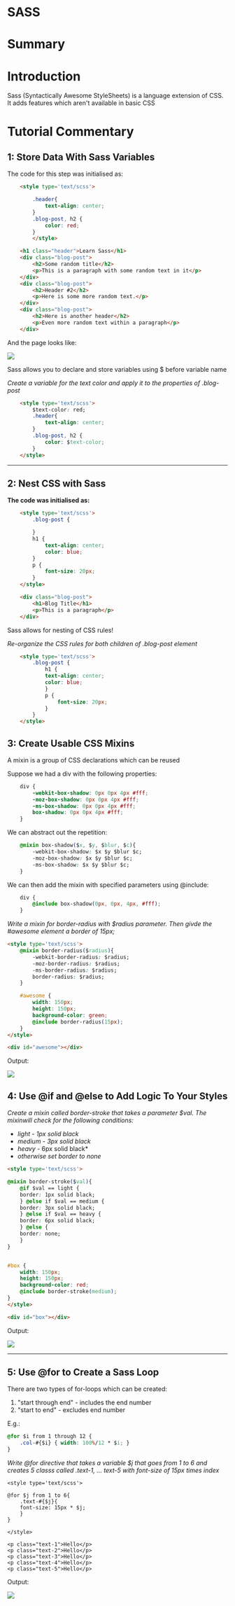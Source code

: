 # SASS

 # Summary

 # Introduction

 Sass (Syntactically Awesome StyleSheets) is a language extension of CSS. It adds features which aren't available in basic CSS

 # Tutorial Commentary

 ## 1: Store Data With Sass Variables

  The code for this step was initialised as:

```html
    <style type='text/scss'>

        .header{
            text-align: center;
        }
        .blog-post, h2 {
            color: red;
        }
        </style>

    <h1 class="header">Learn Sass</h1>
    <div class="blog-post">
        <h2>Some random title</h2>
        <p>This is a paragraph with some random text in it</p>
    </div>
    <div class="blog-post">
        <h2>Header #2</h2>
        <p>Here is some more random text.</p>
    </div>
    <div class="blog-post">
        <h2>Here is another header</h2>
        <p>Even more random text within a paragraph</p>
    </div>
```

And the page looks like:

![](2023-01-10-13-39-51.png)

 Sass allows you to declare and store variables using $ before variable name

 *Create a variable for the text color and apply it to the properties of .blog-post*

```html
    <style type='text/scss'>
        $text-color: red;
        .header{
            text-align: center;
        }
        .blog-post, h2 {
            color: $text-color;
        }
    </style>
```

<hr>

## 2: Nest CSS with Sass

**The code was initialised as:**

```html
    <style type='text/scss'>
        .blog-post {

        }
        h1 {
            text-align: center;
            color: blue;
        }
        p {
            font-size: 20px;
        }
    </style>

    <div class="blog-post">
        <h1>Blog Title</h1>
        <p>This is a paragraph</p>
    </div>
```

Sass allows for nesting of CSS rules!

*Re-organize the CSS rules for both children of .blog-post element*

```html
    <style type='text/scss'>
        .blog-post {
            h1 {
            text-align: center;
            color: blue;
            }
            p {
                font-size: 20px;
            }
        }        
    </style>
```

## 3: Create Usable CSS Mixins

A mixin is a group of CSS declarations which can be reused

Suppose we had a div with the following properties:

```css
    div {
        -webkit-box-shadow: 0px 0px 4px #fff;
        -moz-box-shadow: 0px 0px 4px #fff;
        -ms-box-shadow: 0px 0px 4px #fff;
        box-shadow: 0px 0px 4px #fff;
    }
```

We can abstract out the repetition:

```css
    @mixin box-shadow($x, $y, $blur, $c){
        -webkit-box-shadow: $x $y $blur $c;
        -moz-box-shadow: $x $y $blur $c;
        -ms-box-shadow: $x $y $blur $c;
    }
```

We can then add the mixin with specified parameters using @include:

```css
    div {
        @include box-shadow(0px, 0px, 4px, #fff);
    }
```

*Write a mixin for border-radius with $radius parameter. Then givde the #awesome element a border of 15px;*

```html
<style type='text/scss'>
    @mixin border-radius($radius){
        -webkit-border-radius: $radius;
        -moz-border-radius: $radius;
        -ms-border-radius: $radius;
        border-radius: $radius;
    }

    #awesome {
        width: 150px;
        height: 150px;
        background-color: green;
        @include border-radius(15px);
    }
</style>

<div id="awesome"></div>
```

Output:

![](2023-01-10-13-58-07.png)

## 4: Use @if and @else to Add Logic To Your Styles

*Create a mixin called border-stroke that takes a parameter $val. The mixinwill check for the following conditions:*

- *light - 1px solid black*
- *medium - 3px solid black*
- *heavy* - 6px solid black*
- *otherwise set border to none*

```html
<style type='text/scss'>

@mixin border-stroke($val){
    @if $val == light {
    border: 1px solid black;
    } @else if $val == medium {
    border: 3px solid black;
    } @else if $val == heavy {
    border: 6px solid black;
    } @else {
    border: none;
    }
}


#box {
    width: 150px;
    height: 150px;
    background-color: red;
    @include border-stroke(medium);
}
</style>

<div id="box"></div>
```

Output:

![](2023-01-10-14-07-39.png)

<hr>

## 5: Use @for to Create a Sass Loop

There are two types of for-loops which can be created:

1. "start through end" - includes the end number
2. "start to end" - excludes end number

E.g.:

```css
@for $i from 1 through 12 {
    .col-#{$i} { width: 100%/12 * $i; }
}
```

*Write @for directive that takes a variable $j that goes from 1 to 6 and creates 5 classs called .text-1, ... text-5 with font-size of 15px times index*

    <style type='text/scss'>

    @for $j from 1 to 6{
        .text-#{$j}{
        font-size: 15px * $j;
        }
    }

    </style>

    <p class="text-1">Hello</p>
    <p class="text-2">Hello</p>
    <p class="text-3">Hello</p>
    <p class="text-4">Hello</p>
    <p class="text-5">Hello</p>

Output:

![](2023-01-28-09-08-48.png)